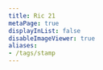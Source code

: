 ```yaml
---
title: Ric 21
metaPage: true
displayInList: false
disableImageViewer: true
aliases:
- /tags/stamp
---
```

